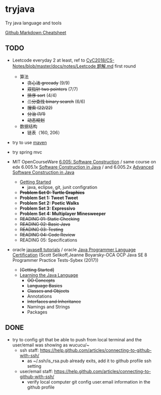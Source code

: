 # tryjava
Try java language and tools

[Github Markdown Cheatsheet](https://github.com/adam-p/markdown-here/wiki/Markdown-Cheatsheet)

## TODO
- Leetcode everyday 2 at least, ref to  [CyC2018/CS-Notes/blob/master/docs/notes/Leetcode 题解.md][1] first round
  - 算法
    - ~~贪心法 greeady~~ (9/9)
    - ~~双指针 two pointers~~ (7/7)
    - ~~排序 sort~~ (4/4)
    - ~~二分查找 binary search~~ (6/6)
    - ~~搜索 (22/22)~~
    - ~~分治 (1/1)~~
    - ~~动态规划~~
  - 数据结构
    - 链表（160, 206）
  
  
- try to use [maven][2]
- try spring mvc

- MIT OpenCourseWare [6.005: Software Construction][3] /
  same course on edx 
  6.005.1x [Software Construction in Java](https://courses.edx.org/courses/course-v1:MITx+6.005.1x+3T2016/course/) /
  and 6.005.2x [Advanced Software Construction in Java](https://courses.edx.org/courses/course-v1:MITx+6.005.2x+1T2017/course/)
  - [Getting Started](https://ocw.mit.edu/ans7870/6/6.005/s16/getting-started/)
      - java, eclipse, git, junit configration
  - ~~**Problem Set 0: Turtle Graphics**~~
  - **Problem Set 1: Tweet Tweet**
  - **Problem Set 2: Poetic Walks**
  - **Problem Set 3: Expressivo**
  - **Problem Set 4: Multiplayer Minesweeper**
  - ~~READING 01: Static Checking~~
  - ~~READING 02: Basic Java~~
  - ~~READING 03: Testing~~
  - ~~READING 04: Code Review~~
  - READING 05: Specifications


- oracle [javase8 tutorials][5] / oracle [Java Programmer Language Certification][6] (Scott Selikoff,Jeanne Boyarsky-OCA OCP Java SE 8 Programmer Practice Tests-Sybex (2017))
  - ~~[Getting Started]~~
  - [Learning the Java Language](https://docs.oracle.com/javase/tutorial/java/index.html)
      - ~~OO Concepts~~
      - ~~Language Basics~~
      - ~~Classes and Objects~~
      - Annotations
      - ~~Interfaces and Inheritance~~
      - Namings and Strings
      - Packages
  
## DONE
- try to config git that be able to push from local terminal and the user/email was showing as wucucu/~
  - ssh staff: https://help.github.com/articles/connecting-to-github-with-ssh/
    - as ~/.ssh/is_rsa.pub already exits, add it to github profile ssh setting
  - user/email staff: https://help.github.com/articles/connecting-to-github-with-ssh/
    - verify local computer git config user.email information in the github profile


[1]: https://github.com/CyC2018/CS-Notes/blob/master/docs/notes/Leetcode%20%E9%A2%98%E8%A7%A3.md
[2]: https://maven.apache.org/
[3]: https://ocw.mit.edu/courses/electrical-engineering-and-computer-science/6-005-software-construction-spring-2016/index.htm
[5]: https://docs.oracle.com/javase/tutorial/index.html
[6]: https://docs.oracle.com/javase/tutorial/extra/certification/index.html
